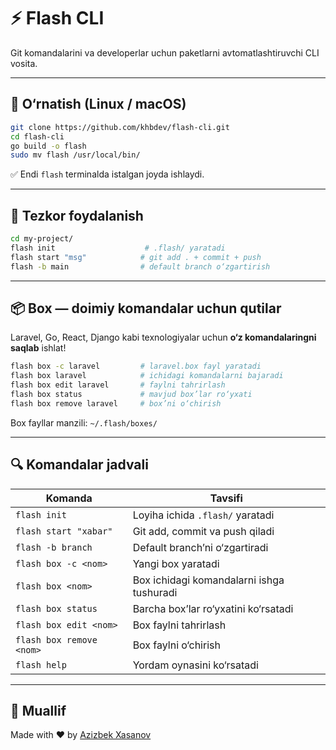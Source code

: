 
# ⚡ Flash CLI

Git komandalarini va  developerlar uchun paketlarni avtomatlashtiruvchi CLI vosita.

---

## 🔧 O‘rnatish (Linux / macOS)

```bash
git clone https://github.com/khbdev/flash-cli.git
cd flash-cli
go build -o flash
sudo mv flash /usr/local/bin/
````

✅ Endi `flash` terminalda istalgan joyda ishlaydi.

---

## 🚀 Tezkor foydalanish

```bash
cd my-project/
flash init                    # .flash/ yaratadi
flash start "msg"            # git add . + commit + push
flash -b main                # default branch o‘zgartirish
```

---

## 📦 Box — doimiy komandalar uchun qutilar

Laravel, Go, React, Django kabi texnologiyalar uchun **o‘z komandalaringni saqlab** ishlat!

```bash
flash box -c laravel         # laravel.box fayl yaratadi
flash box laravel            # ichidagi komandalarni bajaradi
flash box edit laravel       # faylni tahrirlash
flash box status             # mavjud box’lar ro‘yxati
flash box remove laravel     # box’ni o‘chirish
```

Box fayllar manzili: `~/.flash/boxes/`

---

## 🔍 Komandalar jadvali

| Komanda                  | Tavsifi                                   |
| ------------------------ | ----------------------------------------- |
| `flash init`             | Loyiha ichida `.flash/` yaratadi          |
| `flash start "xabar"`    | Git add, commit va push qiladi            |
| `flash -b branch`        | Default branch’ni o‘zgartiradi            |
| `flash box -c <nom>`     | Yangi box yaratadi                        |
| `flash box <nom>`        | Box ichidagi komandalarni ishga tushuradi |
| `flash box status`       | Barcha box’lar ro‘yxatini ko‘rsatadi      |
| `flash box edit <nom>`   | Box faylni tahrirlash                     |
| `flash box remove <nom>` | Box faylni o‘chirish                      |
| `flash help`             | Yordam oynasini ko‘rsatadi                |

---

## 👤 Muallif

Made with ❤️ by [Azizbek Xasanov](https://github.com/khbdev)

```


